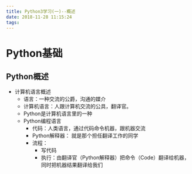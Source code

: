 ```yaml
---
title: Python3学习(一)--概述
date: 2018-11-28 11:15:24
tags:
---
```

# Python基础
## Python概述
 - 计算机语言概述
	- 语言：一种交流的公爵，沟通的媒介
	- 计算机语言：人跟计算机交流的公具，翻译官。
	- Python是计算机语言里的一种 
	- Python编程语言
		- 代码：人类语言，通过代码命令机器，跟机器交流
	  	- Python解释器： 就是那个担任翻译工作的同学
	  	- 流程：
	   		- 写代码
	  		- 执行：由翻译官（Python解释器）把命令（Code）翻译给机器，同时把机器结果翻译给我们